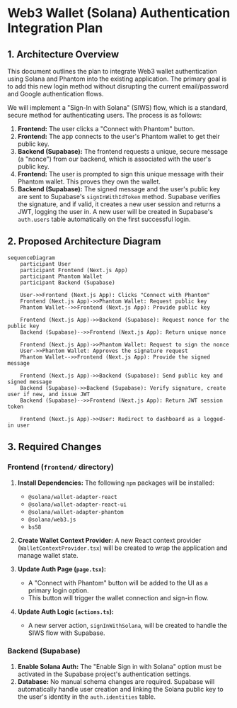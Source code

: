 # Web3 Wallet (Solana) Authentication Integration Plan

## 1. Architecture Overview

This document outlines the plan to integrate Web3 wallet authentication using Solana and Phantom into the existing application. The primary goal is to add this new login method without disrupting the current email/password and Google authentication flows.

We will implement a "Sign-In with Solana" (SIWS) flow, which is a standard, secure method for authenticating users. The process is as follows:

1.  **Frontend:** The user clicks a "Connect with Phantom" button.
2.  **Frontend:** The app connects to the user's Phantom wallet to get their public key.
3.  **Backend (Supabase):** The frontend requests a unique, secure message (a "nonce") from our backend, which is associated with the user's public key.
4.  **Frontend:** The user is prompted to sign this unique message with their Phantom wallet. This proves they own the wallet.
5.  **Backend (Supabase):** The signed message and the user's public key are sent to Supabase's `signInWithIdToken` method. Supabase verifies the signature, and if valid, it creates a new user session and returns a JWT, logging the user in. A new user will be created in Supabase's `auth.users` table automatically on the first successful login.

## 2. Proposed Architecture Diagram

```mermaid
sequenceDiagram
    participant User
    participant Frontend (Next.js App)
    participant Phantom Wallet
    participant Backend (Supabase)

    User->>Frontend (Next.js App): Clicks "Connect with Phantom"
    Frontend (Next.js App)->>Phantom Wallet: Request public key
    Phantom Wallet-->>Frontend (Next.js App): Provide public key

    Frontend (Next.js App)->>Backend (Supabase): Request nonce for the public key
    Backend (Supabase)-->>Frontend (Next.js App): Return unique nonce

    Frontend (Next.js App)->>Phantom Wallet: Request to sign the nonce
    User->>Phantom Wallet: Approves the signature request
    Phantom Wallet-->>Frontend (Next.js App): Provide the signed message

    Frontend (Next.js App)->>Backend (Supabase): Send public key and signed message
    Backend (Supabase)->>Backend (Supabase): Verify signature, create user if new, and issue JWT
    Backend (Supabase)-->>Frontend (Next.js App): Return JWT session token

    Frontend (Next.js App)->>User: Redirect to dashboard as a logged-in user
```

## 3. Required Changes

### Frontend (`frontend/` directory)

1.  **Install Dependencies:** The following `npm` packages will be installed:
    *   `@solana/wallet-adapter-react`
    *   `@solana/wallet-adapter-react-ui`
    *   `@solana/wallet-adapter-phantom`
    *   `@solana/web3.js`
    *   `bs58`

2.  **Create Wallet Context Provider:** A new React context provider (`WalletContextProvider.tsx`) will be created to wrap the application and manage wallet state.

3.  **Update Auth Page (`page.tsx`):**
    *   A "Connect with Phantom" button will be added to the UI as a primary login option.
    *   This button will trigger the wallet connection and sign-in flow.

4.  **Update Auth Logic (`actions.ts`):**
    *   A new server action, `signInWithSolana`, will be created to handle the SIWS flow with Supabase.

### Backend (Supabase)

1.  **Enable Solana Auth:** The "Enable Sign in with Solana" option must be activated in the Supabase project's authentication settings.
2.  **Database:** No manual schema changes are required. Supabase will automatically handle user creation and linking the Solana public key to the user's identity in the `auth.identities` table.